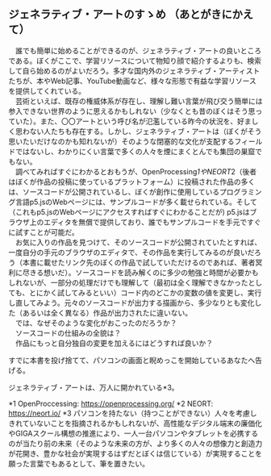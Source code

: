 ## ジェネラティブ・アートのすゝめ （あとがきにかえて）
　誰でも簡単に始めることができるのが、ジェネラティブ・アートの良いところである。ぼくがここで、学習リソースについて物知り顔で紹介するよりも、検索して自ら始めるのがよいだろう。多才な国内外のジェネラティブ・アーティストたちが、本やWeb記事、YouTube動画など、様々な形態で有益な学習リソースを提供してくれている。    
　芸術といえば、既存の権威体系が存在し、理解し難い言葉が飛び交う簡単には参入できない世界のように思えるかもしれない（少なくとも昔のぼくはそう思っていた）。また、〇〇アートという呼び名が氾濫している昨今の状況を、好ましく思わない人たちも存在する。しかし、ジェネラティブ・アートは（ぼくがそう思いたいだけなのかも知れないが）そのような閉塞的な文化が支配するフィールドではないし、わかりにくい言葉で多くの人々を煙にまくとんでも集団の巣窟でもない。  
　調べてみればすぐにわかるとおもうが、OpenProcessing*1やNEORT*2（後者はぼくが作品の投稿に使っているプラットフォーム）に投稿された作品の多くは、ソースコードが公開されているし、ぼくが創作に使用しているプログラミング言語p5.jsのWebページには、サンプルコードが多く載せられている。そして（これもp5.jsのWebページにアクセスすればすぐにわかることだが) p5.jsはブラウザ上のエディタを無償で提供しており、誰でもサンプルコードを手元ですぐに試すことが可能だ。    
　お気に入りの作品を見つけて、そのソースコードが公開されていたとすれば、一度自分の手元のブラウザのエディタで、その作品を実行してみるのが良いだろう（本書に載せたリンク先のぼくの作品で試していただけるのであれば、著者冥利に尽きる想いだ）。ソースコードを読み解くのに多少の勉強と時間が必要かもしれないが、一部分の処理だけでも理解して（最初は全く理解できなかったとしても、とにかく試してみるといい）コード内のどこかの変数の値を変更し、実行し直してみよう。元々のソースコードが出力する描画から、多少なりとも変化した（あるいは全く異なる）作品が出力されたに違いない。  
　では、なぜそのような変化がおこったのだろうか？  
　ソースコードの仕組みの全貌は？  
　作品にもっと自分独自の変更を加えるにはどうすれば良いか？   

すでに本書を投げ捨てて、パソコンの画面と睨めっこを開始しているあなたへ告げる。  

ジェネラティブ・アートは、万人に開かれている*3。  

*1 OpenProccessing: https://openprocessing.org/
*2 NEORT: https://neort.io/
*3 パソコンを持たない（持つことができない）人々を考慮しきれていないことを指摘されるかもしれないが、高性能なデジタル端末の廉価化やGIGAスクール構想の推進により、一人一台パソコンやタブレットを必携するのが当たり前の未来（そのような未来の方が、より多くの人々の想像力と創造力が花開き、豊かな社会が実現するはずだとぼくは信じている）が実現することを願った言葉でもあるとして、筆を置きたい。
